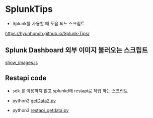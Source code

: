 # SplunkTips
- Splunk를 사용할 때 도움 되느 스크립트

https://hyunhonoh.github.io/Splunk-Tips/


## Splunk Dashboard 외부 이미지 불러오는 스크립트
[show_images.js](https://raw.githubusercontent.com/hyunhonoh/Splunk-Tips/master/show_images.js)


## Restapi code
- sdk 를 이용하지 않고 splunkd에 restapi로 작업 하는 스크립트


- python2
[getData2.py](https://raw.githubusercontent.com/hyunhonoh/Splunk-Tips/master/getData2.py)


- python3
[restapi_getdata.py](https://raw.githubusercontent.com/hyunhonoh/Splunk-Tips/master/restapi_getdata.py)

